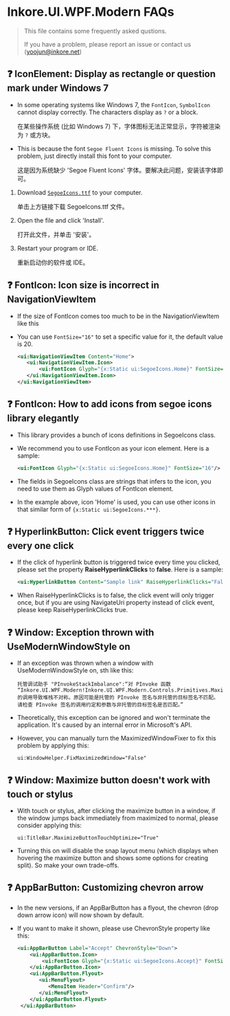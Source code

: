 
# Inkore.UI.WPF.Modern FAQs

> 
> This file contains some frequently asked qustions.
>
> If you have a problem, please report an issue or contact us (yoojun@inkore.net)
> 

## ❓ IconElement: Display as rectangle or question mark under Windows 7

- In some operating systems like Windows 7, the `FontIcon`, `SymbolIcon` cannot display correctly. The characters display as `?` or a block.

  在某些操作系统 (比如 Windows 7) 下，字体图标无法正常显示，字符被渲染为 `?` 或方块。

- This is because the font `Segoe Fluent Icons` is missing. To solve this problem, just directly install this font to your computer.

   这是因为系统缺少 'Segoe Fluent Icons' 字体。要解决此问题，安装该字体即可。
   
1. Download [`SegoeIcons.ttf`](https://github.com/InkoreStudios/UI.WPF.Modern/raw/main/assets/fonts/SegoeIcons.ttf) to your computer.

   单击上方链接下载 SegoeIcons.ttf 文件。

2. Open the file and click 'Install'.

   打开此文件，并单击 '安装'。

3. Restart your program or IDE.

   重新启动你的软件或 IDE。

## ❓ FontIcon: Icon size is incorrect in NavigationViewItem

- If the size of FontIcon comes too much to be in the NavigationViewItem like this


- You can use `FontSize="16"` to set a specific value for it, the default value is 20.

   ```xml
  <ui:NavigationViewItem Content="Home">
      <ui:NavigationViewItem.Icon>
          <ui:FontIcon Glyph="{x:Static ui:SegoeIcons.Home}" FontSize="16"/>
      </ui:NavigationViewItem.Icon>
  </ui:NavigationViewItem>
   ```

## ❓ FontIcon: How to add icons from segoe icons library elegantly

- This library provides a bunch of icons definitions in SegoeIcons class.

- We recommend you to use FontIcon as your icon element. Here is a sample:

   ```xml
   <ui:FontIcon Glyph="{x:Static ui:SegoeIcons.Home}" FontSize="16"/>
   ```

- The fields in SegoeIcons class are strings that infers to the icon, you need to use them as Glyph values of FontIcon element. 

- In the example above, icon 'Home' is used, you can use other icons in that similar form of `{x:Static ui:SegoeIcons.***}`.


## ❓ HyperlinkButton: Click event triggers twice every one click

- If the click of hyperlink button is triggered twice every time you clicked, please set the property **RaiseHyperlinkClicks** to **false**. Here is a sample:

   ```xml
   <ui:HyperlinkButton Content="Sample link" RaiseHyperlinkClicks="False" Click="HyperlinkButton_Click"/>
   ```

- When RaiseHyperlinkClicks is to false, the click event will only trigger once, but if you are using NavigateUri property instead of click event, please keep RaiseHyperlinkClicks true.

## ❓ Window: Exception thrown with UseModernWindowStyle on

- If an exception was thrown when a window with UseModernWindowStyle on, sth like this:

   ```
   托管调试助手 "PInvokeStackImbalance":“对 PInvoke 函数 “Inkore.UI.WPF.Modern!Inkore.UI.WPF.Modern.Controls.Primitives.MaximizedWindowFixer::GetWindowPlacement” 的调用导致堆栈不对称。原因可能是托管的 PInvoke 签名与非托管的目标签名不匹配。请检查 PInvoke 签名的调用约定和参数与非托管的目标签名是否匹配。”
   ```

- Theoretically, this exception can be ignored and won't terminate the application. It's caused by an internal error in Microsoft's API.

- However, you can manually turn the MaximizedWindowFixer to fix this problem by applying this:

  ```
  ui:WindowHelper.FixMaximizedWindow="False"
  ```

## ❓ Window: Maximize button doesn't work with touch or stylus

- With touch or stylus, after clicking the maximize button in a window, if the window jumps back immediately from maximized to normal, please consider applying this:

  ```
  ui:TitleBar.MaximizeButtonTouchOptimize="True"
  ```

- Turning this on will disable the snap layout menu (which displays when hovering the maximize button and shows some options for creating split). So make your own trade-offs.

## ❓ AppBarButton: Customizing chevron arrow

- In the new versions, if an AppBarButton has a flyout, the chevron (drop down arrow icon) will now shown by default.

- If you want to make it shown, please use ChevronStyle property like this:

  ```xml
  <ui:AppBarButton Label="Accept" ChevronStyle="Down">
      <ui:AppBarButton.Icon>
          <ui:FontIcon Glyph="{x:Static ui:SegoeIcons.Accept}" FontSize="16"/>
      </ui:AppBarButton.Icon>
      <ui:AppBarButton.Flyout>
         <ui:MenuFlyout>
            <MenuItem Header="Confirm"/>
         </ui:MenuFlyout>
      </ui:AppBarButton.Flyout>
   </ui:AppBarButton>

  ```